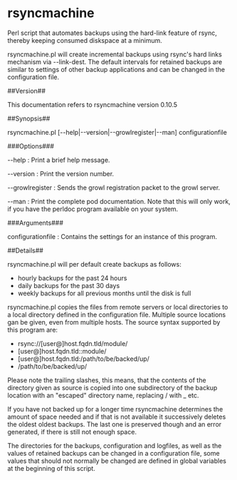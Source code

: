 rsyncmachine
============

Perl script that automates backups using the hard-link feature of rsync,
thereby keeping consumed diskspace at a minimum.

rsyncmachine.pl will create incremental backups using rsync's hard
links mechanism via --link-dest. The default intervals for retained
backups are similar to settings of other backup applications and can be
changed in the configuration file.

##Version##

This documentation refers to rsyncmachine version 0.10.5

##Synopsis##

rsyncmachine.pl [--help|--version|--growlregister|--man] configurationfile

###Options###

--help
: Print a brief help message.

--version
: Print the version number.

--growlregister
: Sends the growl registration packet to the growl server.

--man
: Print the complete pod documentation. Note that this will
only work, if you have the perldoc program available on your system.

###Arguments###

configurationfile
: Contains the settings for an instance of this program.

##Details##

rsyncmachine.pl will per default create backups as follows:

- hourly backups for the past 24 hours
- daily backups for the past 30 days
- weekly backups for all previous months until the disk is full

rsyncmachine.pl copies the files from remote servers or local
directories to a local directory defined in the configuration file.
Multiple source locations gan be given, even from multiple hosts. The
source syntax supported by this program are:

- rsync://[user@]host.fqdn.tld/module/
- [user@]host.fqdn.tld::module/
- [user@]host.fqdn.tld:/path/to/be/backed/up/
- /path/to/be/backed/up/

Please note the trailing slashes, this means, that the contents of the
directory given as source is copied into one subdirectory of the backup
location with an "escaped" directory name, replacing / with _ etc.

If you have not backed up for a longer time rsyncmachine determines the
amount of space needed and if that is not available it successively
deletes the oldest oldest backups. The last one is preserved though and
an error generated, if there is still not enough space.

The directories for the backups, configuration and logfiles, as well as
the values of retained backups can be changed in a configuration file,
some values that should not normally be changed are defined in global
variables at the beginning of this script.

<!--
vim:tw=72:sw=4:ai:si
-->

